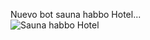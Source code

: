 Nuevo bot sauna habbo Hotel...
<br>
<img title="Sauna habbo Hotel" src="https://i.imgur.com/HE7QgEE.png">
